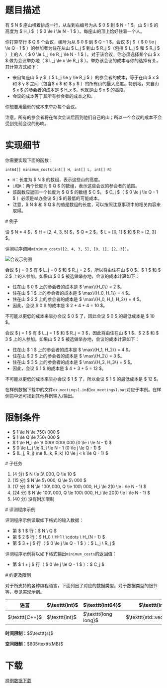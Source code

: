 # 题目描述

<p>有 $ N $ 座山横着排成一行，从左到右编号为从 $ 0 $ 到 $ N - 1 $。山 $ i $ 的高度为 $ H_i $（ $ 0 \le i \le N - 1 $ ）。每座山的顶上恰好住着一个人。</p>
<p>你打算举行 $ Q $ 个会议，编号为从 $ 0 $ 到 $ Q - 1 $。会议 $ j $（ $ 0 \le j \le Q - 1 $ ）的参加者为住在从山 $ L_j $ 到山 $ R_j $（包括 $ L_j $ 和 $ R_j $ ）上的人（ $ 0 \le L_j \le R_j \le N - 1 $ ）。对于该会议，你必须选择某个山 $ x $ 做为会议举办地（ $ L_j \le x \le R_j $ ）。举办该会议的成本与你的选择有关，其计算方式如下：</p>
<ul><li>来自每座山 $ y $（ $ L_j \le y \le R_j $ ）的参会者的成本，等于在山 $ x $ 和 $ y $ 之间（包含$ x $ 和 $ y $ ）的所有山的最大高度。特别地，来自山 $ x $ 的参会者的成本是 $ H_x $，也就是山 $ x $ 的高度。</li>
<li>会议的成本等于其所有参会者的成本之和。</li>
</ul><p>你想要用最低的成本来举办每个会议。</p>
<p>注意，所有的参会者将在每次会议后回到他们自己的山；所以一个会议的成本不会受到先前会议的影响。</p>

# 实现细节


<p>你需要实现下面的函数：</p>
<pre><code class="sh_cpp">int64[] minimum_costs(int[] H, int[] L, int[] R)</code></pre>
<ul><li><code>H</code>：长度为 $ N $ 的数组，表示这些山的高度。</li>
<li><code>L</code>和<code>R</code>：两个长度为 $ Q $ 的数组，表示这些会议的参会者的范围。</li>
<li>该函数应返回一个长度为 $ Q $ 的数组 $ C $。 $ C_j $（ $ 0 \le j \le Q - 1 $ ）必须是举办会议 $ j $ 的最低的可能成本。</li>
<li>注意，$ N $ 和 $ Q $ 的值是数组的长度，可以按照注意事项中的相关内容来取得。</li>
</ul>
# 例子


<p>设 $ N = 4 $，$ H = [2, 4, 3, 5] $，$ Q = 2 $，$ L = [0, 1] $ 和 $ R = [2, 3] $。</p>
<p>评测程序调用<code>minimum_costs([2, 4, 3, 5], [0, 1], [2, 3])</code>。</p>
<p><img class="img-responsive center-block" src="/source/uoj/410/img/aHR0cHM6Ly9pLmxvbGkubmV0LzIwMTgvMDkvMjYvNWJhYjNiYWY5MzMxYi5wbmc=.png" alt="会议示例图"/></p>
<p>会议 $ j = 0 $ 有 $ L_j = 0 $ 和 $ R_j = 2 $，所以将由住在山 $ 0 $、$ 1 $ 和 $ 2 $ 上的人参加。如果山 $ 0 $ 被选做举办地，会议的成本计算如下：</p>
<ul><li>住在山 $ 0 $ 上的参会者的成本是 $ \max\{H_0\} = 2 $。</li>
<li>住在山 $ 1 $ 上的参会者的成本是 $ \max\{H_0, H_1\} = 4 $。</li>
<li>住在山 $ 2 $ 上的参会者的成本是 $ \max\{H_0, H_1, H_2\} = 4 $。</li>
<li>因此，会议 $ 0 $ 的成本是 $ 2 + 4 + 4 = 10 $。</li>
</ul><p>不可能以更低的成本来举办会议 $ 0 $ 了，因此会议 $ 0 $ 的最低成本是 $ 10 $。</p>
<p>会议 $ j = 1 $ 有 $ L_j = 1 $ 和 $ R_j = 3 $，因此将由住在山 $ 1 $、$ 2 $ 和 $ 3 $ 上的人参加。如果山 $ 2 $ 被选做举办地，会议的成本计算如下：</p>
<ul><li>住在山 $ 1 $ 上的参会者的成本是 $ \max\{H_1, H_2\} = 4 $。</li>
<li>住在山 $ 2 $ 上的参会者的成本是 $ \max\{H_2\} = 3 $。</li>
<li>住在山 $ 3 $ 上的参会者的成本是 $ \max\{H_2, H_3\} = 5 $。</li>
<li>因此，会议 $ 1 $ 的成本是 $ 4 + 3 + 5 = 12 $。</li>
</ul><p>不可能以更低的成本来举办会议 $ 1 $ 了，所以会议 $ 1 $ 的最低成本是 $ 12 $。</p>
<p>在样例数据下载中的文件<code>ex_meetings1.in</code>和<code>ex_meetings1.out</code>对应于本例。在样例包中还可找到其他样例输入/输出。</p>

# 限制条件


<ul><li>$ 1 \le N \le 750\ 000 $</li>
<li>$ 1 \le Q \le 750\ 000 $</li>
<li>$ 1 \le H_i \le 1\ 000\ 000\ 000 (0 \le i \le N - 1) $</li>
<li>$ 0 \le L_j \le R_j \le N - 1 (0 \le j \le Q - 1) $</li>
<li>$ (L_j, R_j) \ne (L_k, R_k) (0 \le j &lt; k \le Q - 1) $</li>
</ul>
# 子任务


<ol><li>(4 分) $ N \le 3\ 000, Q \le 10 $</li>
<li>(15 分) $ N \le 5\ 000, Q \le 5\ 000 $</li>
<li>(17 分) $ N \le 100\ 000, Q \le 100\ 000, H_i \le 2(0 \le i \le N - 1) $</li>
<li>(24 分) $ N \le 100\ 000, Q \le 100\ 000, H_i \le 20(0 \le i \le N - 1) $</li>
<li>(40 分) 没有附加限制</li>
</ol>
# 评测程序示例


<p>评测程序示例读取如下格式的输入数据：</p>
<ul><li>第 $ 1 $ 行：$ N \ Q $</li>
<li>第 $ 2 $ 行：$ H_0 \ H-1 \ \cdots \ H_{N - 1} $</li>
<li>第 $ 3 + j $ 行（ $ 0 \le j \le Q - 1 $ ）：$ L_j \ R_j $ </li>
</ul><p>评测程序示例将以如下格式输出<code>minimum_costs</code>的返回值：</p>
<ul><li>第 $ 1 + j $ 行（ $ 0 \le j \le Q - 1 $ ）：$ C_j $</li>
</ul>
# 约定及限制


<p>对于所支持的各种编程语言，下面列出了对应的数据类型。对于数据类型的细节等，参见实现示例。</p>
<div class="table-responsive">
<table class="table table-bordered table-text-center table-vertical-middle"><thead><tr><th>语言</th>
<th>$\texttt{int}$</th>
<th>$\texttt{int64}$</th>
<th>$\texttt{int[]}$</th>
<th>数组$a$的长度</th>
<th>$\texttt{string}$</th>
</tr></thead><tbody><tr><td>$\texttt{C++}$</td><td>$\texttt{int}$</td><td>$\texttt{long long}$</td><td>$\texttt{std::vector&lt;int&gt;}$</td><td>$\texttt{a.size()}$</td><td>$\texttt{std::string}$</td></tr></tbody></table></div>

<p><strong>时间限制：</strong>$5\texttt{s}$</p>
<p><strong>空间限制：</strong>$805\texttt{MB}$</p>

# 下载


<p><a href="/download.php?type=problem&amp;id=410">样例数据下载</a></p>
